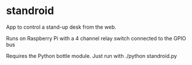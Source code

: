 # standroid
App to control a stand-up desk from the web. 

Runs on Raspberry Pi with a 4 channel relay switch connected to the GPIO bus

Requires the Python bottle module. Just run with ./python standroid.py
